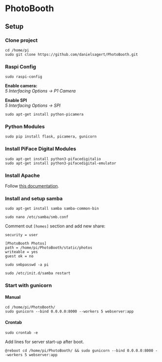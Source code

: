 # PhotoBooth

## Setup
### Clone project
```
cd /home/pi
sudo git clone https://github.com/danielsagert/PhotoBooth.git
```

### Raspi Config
```
sudo raspi-config
```
**Enable camera:**  
*5 Interfacing Options -> P1 Camera*

**Enable SPI**  
*5 Interfacing Options -> SPI*
 
```
sudo apt-get install python-picamera
```

### Python Modules
```
sudo pip install flask, picamera, gunicorn
```

### Install PiFace Digital Modules ###
```
sudo apt-get install python3-pifacedigitalio
sudo apt-get install python3-pifacedigital-emulator
```

### Install Apache
Follow [this documentation](https://www.raspberrypi.org/documentation/remote-access/web-server/apache.md).

### Install and setup samba
```
sudo apt-get install samba samba-common-bin
```

```
sudo nano /etc/samba/smb.conf
```

Comment out `[homes]` section and add new share:

```
security = user

[PhotoBooth Photos]
path = /home/pi/PhotoBooth/static/photos
writeable = yes
guest ok = no
```

```
sudo smbpasswd -a pi
```

```
sudo /etc/init.d/samba restart
```

### Start with gunicorn
#### Manual
```
cd /home/pi/PhotoBooth/
sudo gunicorn --bind 0.0.0.0:8000 --workers 5 webserver:app
```

#### Crontab
```
sudo crontab -e
```
Add lines for server start-up after boot.
```
@reboot cd /home/pi/PhotoBooth/ && sudo gunicorn --bind 0.0.0.0:8000 --workers 5 webserver:app
```
